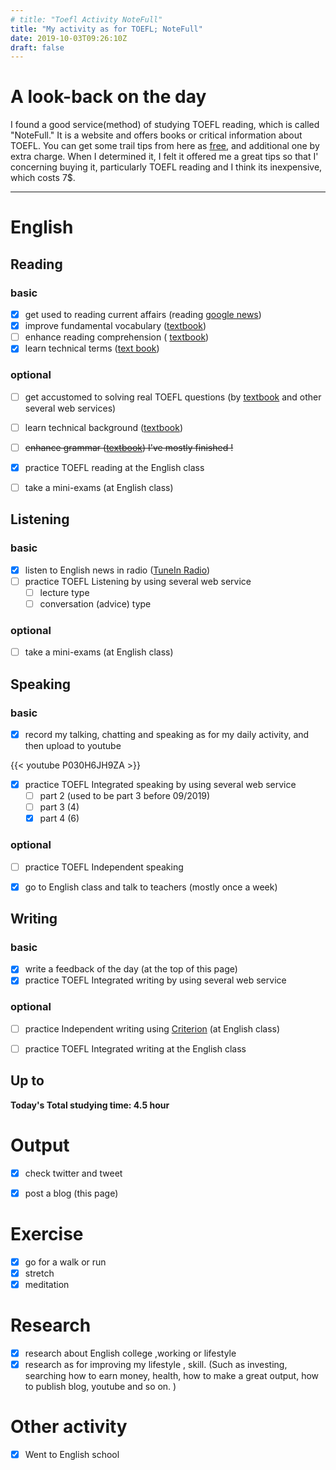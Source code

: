 ```yaml
---
# title: "Toefl Activity NoteFull"
title: "My activity as for TOEFL; NoteFull"
date: 2019-10-03T09:26:10Z
draft: false
---
```


# A look-back on the day


I found a good service(method) of studying TOEFL reading, which is called "NoteFull." It is a website and offers books or critical information about TOEFL. You can get some trail tips from here as [free](www.notefull.com/content.php?pgID=575), and additional one by extra charge. When I determined it, I felt it offered me a great tips so that I' concerning buying it, particularly TOEFL reading and I think its inexpensive, which costs 7$.  











------



# English

## Reading

### basic

- [x] get used to reading current affairs (reading [google news](https://news.google.com/))
- [x] improve fundamental vocabulary ([textbook](https://www.amazon.co.jp/dp/4010941855/))
- [ ] enhance reading  comprehension ( [textbook](https://www.amazon.co.jp/dp/4010323310/))
- [x] learn technical terms ([text book](https://www.amazon.co.jp/dp/4866390611/))

### optional

- [ ] get accustomed to solving real TOEFL questions  (by [textbook](https://www.amazon.co.jp/dp/4862902014/) and other several web services)
- [ ] learn technical background ([textbook](https://www.amazon.co.jp/dp/4789015874/))
- [ ] ~~enhance grammar ([textbook](https://www.amazon.co.jp/dp/4896808371/)) I've mostly finished !~~
- [x] practice TOEFL reading at the English class
- [ ] take a mini-exams (at English class)





## Listening

### basic

- [x] listen to English news in radio ([TuneIn Radio](https://tunein.com))
- [ ] practice TOEFL Listening by using several web service
  - [ ] lecture type
  - [ ] conversation (advice) type

### optional

- [ ] take a mini-exams (at English class)





## Speaking

### basic

- [x] record my talking, chatting and speaking as for my daily activity, and then upload to youtube

{{< youtube P030H6JH9ZA >}}

- [x] practice TOEFL Integrated speaking  by using several web service
  - [ ] part 2 (used to be part 3 before 09/2019)
  - [ ] part 3 (4)
  - [x] part 4 (6)

### optional

- [ ] practice TOEFL Independent speaking
- [x] go to English class and talk to teachers (mostly once a week)





## Writing

### basic

- [x] write a feedback of the day (at the top of this page)
- [x] practice TOEFL Integrated writing by using several web service

### optional

- [ ] practice Independent writing using [Criterion](https://criterion.ets.org/criterion/default.aspx) (at English class)
- [ ] practice TOEFL Integrated writing at the English class



## Up to

**Today's Total studying time:  4.5    hour**







# Output

- [x] check twitter and tweet
- [x] post a blog (this page)



# Exercise

- [x] go for a walk or run
- [x] stretch
- [x] meditation

# Research

- [x] research about English college ,working or lifestyle
- [x] research as for improving my lifestyle , skill. (Such as investing, searching how to earn money, health, how to make a great output, how to publish blog, youtube and so on. )

# Other activity

- [x] Went to English school


